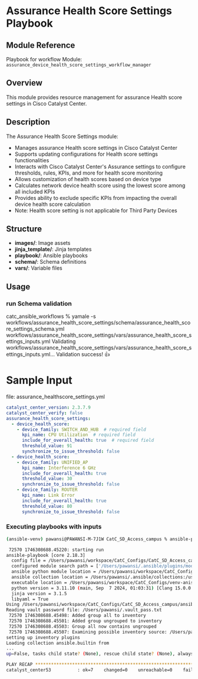 # Assurance Health Score Settings Playbook
## Module Reference

Playbook for workflow Module: `assurance_device_health_score_settings_workflow_manager`

## Overview

This module provides resource management for assurance Health score settings in Cisco Catalyst Center.

## Description

The Assurance Health Score Settings module:
- Manages assurance Health score settings in Cisco Catalyst Center
- Supports updating configurations for Health score settings functionalities
- Interacts with Cisco Catalyst Center's Assurance settings to configure thresholds, rules, KPIs, and more for health score monitoring
- Allows customization of health scores based on device type
- Calculates network device health score using the lowest score among all included KPIs
- Provides ability to exclude specific KPIs from impacting the overall device health score calculation
- Note: Health score setting is not applicable for Third Party Devices

## Structure

- **images/**: Image assets
- **jinja_template/**: Jinja templates
- **playbook/**: Ansible playbooks
- **schema/**: Schema definitions
- **vars/**: Variable files

## Usage

### run Schema validation
catc_ansible_workflows %  yamale -s workflows/assurance_health_score_settings/schema/assurance_health_score_settings_schema.yml workflows/assurance_health_score_settings/vars/assurance_health_score_settings_inputs.yml
Validating workflows/assurance_health_score_settings/vars/assurance_health_score_settings_inputs.yml...
Validation success! 👍

# Sample Input
file: assurance_healthscore_settings.yml
```yaml
catalyst_center_version: 2.3.7.9
catalyst_center_verify: false
assurance_health_score_settings:
  - device_health_score:
    - device_family: SWITCH_AND_HUB  # required field
      kpi_name: CPU Utilization  # required field
      include_for_overall_health: true  # required field
      threshold_value: 91
      synchronize_to_issue_threshold: false
  - device_health_score:
    - device_family: UNIFIED_AP
      kpi_name: Interference 6 GHz
      include_for_overall_health: true
      threshold_value: 30
      synchronize_to_issue_threshold: false
    - device_family: ROUTER
      kpi_name: Link Error
      include_for_overall_health: true
      threshold_value: 80
      synchronize_to_issue_threshold: false
```

### Executing playbooks with inputs
```bash
(ansible-venv) pawansi@PAWANSI-M-7J1W CatC_SD_Access_campus % ansible-playbook -i /Users/pawansi/workspace/CatC_Configs/CatC_SD_Access_campus/ansible_inventory/catalystcenter_inventory/hosts.yml /Users/pawansi/workspace/CatC_Configs/catc_ansible_workflows/workflows/assurance_health_score_settings/playbook/assurance_health_score_settings_playbook.yml --e VARS_FILE_PATH=/Users/pawansi/workspace/CatC_Configs/CatC_SD_Access_campus/catc_configs/global/assurance_healthscore_settings.yml -vvv

 72570 1746308688.45220: starting run
ansible-playbook [core 2.18.3]
  config file = /Users/pawansi/workspace/CatC_Configs/CatC_SD_Access_campus/ansible.cfg
  configured module search path = ['/Users/pawansi/.ansible/plugins/modules', '/usr/share/ansible/plugins/modules']
  ansible python module location = /Users/pawansi/workspace/CatC_Configs/venv-anisible/lib/python3.11/site-packages/ansible
  ansible collection location = /Users/pawansi/.ansible/collections:/usr/share/ansible/collections
  executable location = /Users/pawansi/workspace/CatC_Configs/venv-anisible/bin/ansible-playbook
  python version = 3.11.10 (main, Sep  7 2024, 01:03:31) [Clang 15.0.0 (clang-1500.3.9.4)] (/Users/pawansi/workspace/CatC_Configs/venv-anisible/bin/python)
  jinja version = 3.1.5
  libyaml = True
Using /Users/pawansi/workspace/CatC_Configs/CatC_SD_Access_campus/ansible.cfg as config file
Reading vault password file: /Users/pawansi/.vault_pass.txt
 72570 1746308688.45498: Added group all to inventory
 72570 1746308688.45501: Added group ungrouped to inventory
 72570 1746308688.45503: Group all now contains ungrouped
 72570 1746308688.45507: Examining possible inventory source: /Users/pawansi/workspace/CatC_Configs/CatC_SD_Access_campus/ansible_inventory/catalystcenter_inventory/hosts.yml
setting up inventory plugins
Loading collection ansible.builtin from 
...
up=False, tasks child state? (None), rescue child state? (None), always child state? (None), did rescue? False, did start at task? False

PLAY RECAP *********************************************************************************************************************************************************************************
catalyst_center53          : ok=7    changed=0    unreachable=0    failed=0    skipped=3    rescued=0    ignored=0   
```


